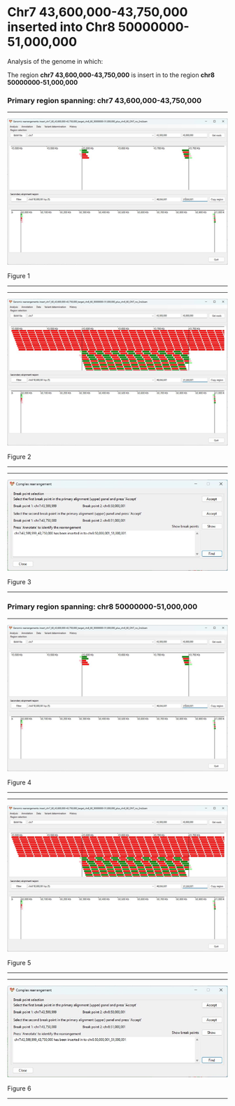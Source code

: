 # Chr7 43,600,000-43,750,000  inserted into Chr8 50000000-51,000,000

Analysis of the genome in which: 

The region **chr7 43,600,000-43,750,000** is insert in to the region **chr8 50000000-51,000,000**

### Primary region spanning: chr7 43,600,000-43,750,000 

<hr />

![image](images/insert_chr7_60_43,600,000-43,750,000_target_chr8_60_50000000-51,000,000_plus_chr8_60_ONT_no_2nd_1.jpg)

Figure 1

<hr />

<hr />

![image](images/insert_chr7_60_43,600,000-43,750,000_target_chr8_60_50000000-51,000,000_plus_chr8_60_ONT_no_2nd_1_all.jpg)

Figure 2

<hr />

<hr />

![image](images/insert_chr7_60_43,600,000-43,750,000_target_chr8_60_50000000-51,000,000_plus_chr8_60_ONT_no_2nd_1_results.jpg)

Figure 3

<hr />

### Primary region spanning: chr8 50000000-51,000,000 

<hr />

![image](images/insert_chr7_60_43,600,000-43,750,000_target_chr8_60_50000000-51,000,000_plus_chr8_60_ONT_no_2nd_1.jpg)

Figure 4

<hr />

<hr />

![image](images/insert_chr7_60_43,600,000-43,750,000_target_chr8_60_50000000-51,000,000_plus_chr8_60_ONT_no_2nd_1_all.jpg)

Figure 5

<hr />

<hr />

![image](images/insert_chr7_60_43,600,000-43,750,000_target_chr8_60_50000000-51,000,000_plus_chr8_60_ONT_no_2nd_1_results.jpg)

Figure 6

<hr />

